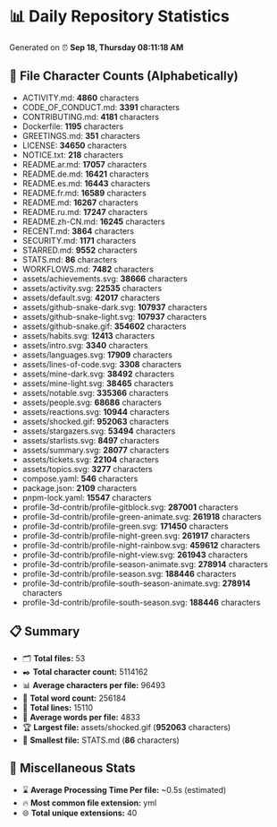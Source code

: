 # 📊 Daily Repository Statistics
Generated on ⏰ **Sep 18, Thursday 08:11:18 AM**

## 📂 File Character Counts (Alphabetically)
- ACTIVITY.md: **4860** characters
- CODE_OF_CONDUCT.md: **3391** characters
- CONTRIBUTING.md: **4181** characters
- Dockerfile: **1195** characters
- GREETINGS.md: **351** characters
- LICENSE: **34650** characters
- NOTICE.txt: **218** characters
- README.ar.md: **17057** characters
- README.de.md: **16421** characters
- README.es.md: **16443** characters
- README.fr.md: **16589** characters
- README.md: **16267** characters
- README.ru.md: **17247** characters
- README.zh-CN.md: **16245** characters
- RECENT.md: **3864** characters
- SECURITY.md: **1171** characters
- STARRED.md: **9552** characters
- STATS.md: **86** characters
- WORKFLOWS.md: **7482** characters
- assets/achievements.svg: **38666** characters
- assets/activity.svg: **22535** characters
- assets/default.svg: **42017** characters
- assets/github-snake-dark.svg: **107937** characters
- assets/github-snake-light.svg: **107937** characters
- assets/github-snake.gif: **354602** characters
- assets/habits.svg: **12413** characters
- assets/intro.svg: **3340** characters
- assets/languages.svg: **17909** characters
- assets/lines-of-code.svg: **3308** characters
- assets/mine-dark.svg: **38492** characters
- assets/mine-light.svg: **38465** characters
- assets/notable.svg: **335366** characters
- assets/people.svg: **68686** characters
- assets/reactions.svg: **10944** characters
- assets/shocked.gif: **952063** characters
- assets/stargazers.svg: **53494** characters
- assets/starlists.svg: **8497** characters
- assets/summary.svg: **28077** characters
- assets/tickets.svg: **22104** characters
- assets/topics.svg: **3277** characters
- compose.yaml: **546** characters
- package.json: **2109** characters
- pnpm-lock.yaml: **15547** characters
- profile-3d-contrib/profile-gitblock.svg: **287001** characters
- profile-3d-contrib/profile-green-animate.svg: **261918** characters
- profile-3d-contrib/profile-green.svg: **171450** characters
- profile-3d-contrib/profile-night-green.svg: **261917** characters
- profile-3d-contrib/profile-night-rainbow.svg: **459612** characters
- profile-3d-contrib/profile-night-view.svg: **261943** characters
- profile-3d-contrib/profile-season-animate.svg: **278914** characters
- profile-3d-contrib/profile-season.svg: **188446** characters
- profile-3d-contrib/profile-south-season-animate.svg: **278914** characters
- profile-3d-contrib/profile-south-season.svg: **188446** characters

## 📋 Summary
- 🗂️ **Total files:** 53
- ✒️ **Total character count:** 5114162
- 📊 **Average characters per file:** 96493
- 📝 **Total word count:** 256184
- 🧾 **Total lines:** 15110
- 📐 **Average words per file:** 4833
- 🏆 **Largest file:** assets/shocked.gif (**952063** characters)
- 🥉 **Smallest file:** STATS.md (**86** characters)

## 🌟 Miscellaneous Stats
- ⌛ **Average Processing Time Per file:** ~0.5s (estimated)
- 🔥 **Most common file extension:** yml
- 🌐 **Total unique extensions:** 40
